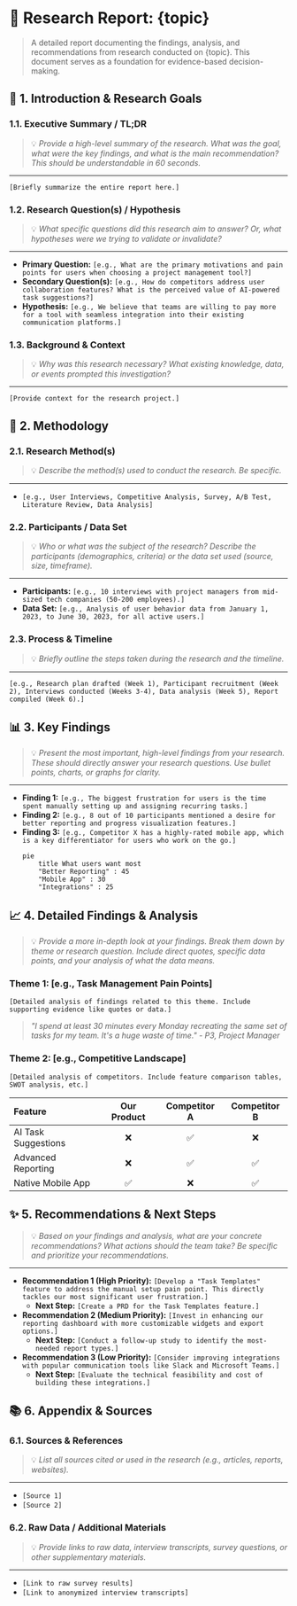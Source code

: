 # 🔬 Research Report: {topic}

> A detailed report documenting the findings, analysis, and recommendations from research conducted on {topic}. This document serves as a foundation for evidence-based decision-making.

## 🎯 1. Introduction & Research Goals

### 1.1. Executive Summary / TL;DR
> 💡 *Provide a high-level summary of the research. What was the goal, what were the key findings, and what is the main recommendation? This should be understandable in 60 seconds.*
---
`[Briefly summarize the entire report here.]`

### 1.2. Research Question(s) / Hypothesis
> 💡 *What specific questions did this research aim to answer? Or, what hypotheses were we trying to validate or invalidate?*
---
*   **Primary Question:** `[e.g., What are the primary motivations and pain points for users when choosing a project management tool?]`
*   **Secondary Question(s):** `[e.g., How do competitors address user collaboration features? What is the perceived value of AI-powered task suggestions?]`
*   **Hypothesis:** `[e.g., We believe that teams are willing to pay more for a tool with seamless integration into their existing communication platforms.]`

### 1.3. Background & Context
> 💡 *Why was this research necessary? What existing knowledge, data, or events prompted this investigation?*
---
`[Provide context for the research project.]`

## 🧪 2. Methodology

### 2.1. Research Method(s)
> 💡 *Describe the method(s) used to conduct the research. Be specific.*
---
*   `[e.g., User Interviews, Competitive Analysis, Survey, A/B Test, Literature Review, Data Analysis]`

### 2.2. Participants / Data Set
> 💡 *Who or what was the subject of the research? Describe the participants (demographics, criteria) or the data set used (source, size, timeframe).*
---
*   **Participants:** `[e.g., 10 interviews with project managers from mid-sized tech companies (50-200 employees).]`
*   **Data Set:** `[e.g., Analysis of user behavior data from January 1, 2023, to June 30, 2023, for all active users.]`

### 2.3. Process & Timeline
> 💡 *Briefly outline the steps taken during the research and the timeline.*
---
`[e.g., Research plan drafted (Week 1), Participant recruitment (Week 2), Interviews conducted (Weeks 3-4), Data analysis (Week 5), Report compiled (Week 6).]`

## 📊 3. Key Findings
> 💡 *Present the most important, high-level findings from your research. These should directly answer your research questions. Use bullet points, charts, or graphs for clarity.*
---
*   **Finding 1:** `[e.g., The biggest frustration for users is the time spent manually setting up and assigning recurring tasks.]`
*   **Finding 2:** `[e.g., 8 out of 10 participants mentioned a desire for better reporting and progress visualization features.]`
*   **Finding 3:** `[e.g., Competitor X has a highly-rated mobile app, which is a key differentiator for users who work on the go.]`
    ```mermaid
    pie
        title What users want most
        "Better Reporting" : 45
        "Mobile App" : 30
        "Integrations" : 25
    ```

## 📈 4. Detailed Findings & Analysis
> 💡 *Provide a more in-depth look at your findings. Break them down by theme or research question. Include direct quotes, specific data points, and your analysis of what the data means.*

### Theme 1: [e.g., Task Management Pain Points]
`[Detailed analysis of findings related to this theme. Include supporting evidence like quotes or data.]`
> *"I spend at least 30 minutes every Monday recreating the same set of tasks for my team. It's a huge waste of time." - P3, Project Manager*

### Theme 2: [e.g., Competitive Landscape]
`[Detailed analysis of competitors. Include feature comparison tables, SWOT analysis, etc.]`

| Feature              | Our Product | Competitor A | Competitor B |
| :------------------- | :---------: | :----------: | :----------: |
| AI Task Suggestions  |      ❌      |      ✅      |      ❌      |
| Advanced Reporting   |      ❌      |      ✅      |      ✅      |
| Native Mobile App    |      ✅      |      ❌      |      ✅      |

## ✨ 5. Recommendations & Next Steps
> 💡 *Based on your findings and analysis, what are your concrete recommendations? What actions should the team take? Be specific and prioritize your recommendations.*
---
*   **Recommendation 1 (High Priority):** `[Develop a "Task Templates" feature to address the manual setup pain point. This directly tackles our most significant user frustration.]`
    *   **Next Step:** `[Create a PRD for the Task Templates feature.]`
*   **Recommendation 2 (Medium Priority):** `[Invest in enhancing our reporting dashboard with more customizable widgets and export options.]`
    *   **Next Step:** `[Conduct a follow-up study to identify the most-needed report types.]`
*   **Recommendation 3 (Low Priority):** `[Consider improving integrations with popular communication tools like Slack and Microsoft Teams.]`
    *   **Next Step:** `[Evaluate the technical feasibility and cost of building these integrations.]`

## 📚 6. Appendix & Sources

### 6.1. Sources & References
> 💡 *List all sources cited or used in the research (e.g., articles, reports, websites).*
---
*   `[Source 1]`
*   `[Source 2]`

### 6.2. Raw Data / Additional Materials
> 💡 *Provide links to raw data, interview transcripts, survey questions, or other supplementary materials.*
---
*   `[Link to raw survey results]`
*   `[Link to anonymized interview transcripts]`
